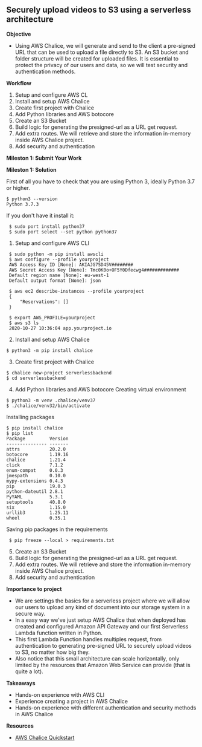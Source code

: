## Securely upload videos to S3 using a serverless architecture

**Objective**

* Using AWS Chalice, we will generate and send to the client a pre-signed URL that can be used to upload a file directly to S3. An S3 bucket and folder structure will be created for uploaded files. It is essential to protect the privacy of our users and data, so we will test security and authentication methods. 
  

**Workflow**

1. Setup and configure AWS CL  
2. Install and setup AWS Chalice
3. Create first project with Chalice
4. Add Python libraries and AWS botocore
5. Create an S3 Bucket
6. Build logic for generating the presigned-url as a URL get request.
7. Add extra routes. We will retrieve and store the information in-memory inside AWS Chalice project.
8. Add security and authentication



**Mileston 1: Submit Your Work**


**Mileston 1: Solution**

First of all you have to check that you are using Python 3, ideally Python 3.7 or higher. 
```commandline
$ python3 --version
Python 3.7.3 
```
If you don't have it install it:
```commandline
 $ sudo port install python37
 $ sudo port select --set python python37
```

1. Setup and configure AWS CLI
```commandline
 $ sudo python -m pip install awscli
 $ aws configure --profile yourproject
 AWS Access Key ID [None]: AKIAJG7SD45V########
 AWS Secret Access Key [None]: Tmc0K0o+OF5Y0Dfecwg4#############
 Default region name [None]: eu-west-1  
 Default output format [None]: json
 
 $ aws ec2 describe-instances --profile yourproject
 {
     "Reservations": []
 }
 
 $ export AWS_PROFILE=yourproject
 $ aws s3 ls
 2020-10-27 10:36:04 app.yourproject.io
```  

2. Install and setup AWS Chalice
```commandline
$ python3 -m pip install chalice
```

3. Create first project with Chalice
```commandline
$ chalice new-project serverlessbackend
$ cd serverlessbackend
```
4. Add Python libraries and AWS botocore
Creating virtual environment
```commandline
$ python3 -m venv .chalice/venv37
$ ./chalice/venv32/bin/activate
```
Installing packages
```commandline
$ pip install chalice
$ pip list
Package         Version
--------------- -------
attrs           20.2.0 
botocore        1.19.16
chalice         1.21.4 
click           7.1.2  
enum-compat     0.0.3  
jmespath        0.10.0 
mypy-extensions 0.4.3  
pip             19.0.3 
python-dateutil 2.8.1  
PyYAML          5.3.1  
setuptools      40.8.0 
six             1.15.0 
urllib3         1.25.11
wheel           0.35.1 
```
Saving pip packages in the requirements
```commandline
 $ pip freeze --local > requirements.txt
```
5. Create an S3 Bucket
6. Build logic for generating the presigned-url as a URL get request.
7. Add extra routes. We will retrieve and store the information in-memory inside AWS Chalice project.
8. Add security and authentication

**Importance to project**

* We are settings the basics for a serverless project where we will allow our users to upload any kind of document into our storage system in a secure way. 
* In a easy way we've just setup AWS Chalice that when deployed has created and configured Amazon API Gateway and our first Serverless Lambda function written in Python. 
* This first Lambda Function handles multiples request, from authentication to generating pre-signed URL to securely upload videos to S3, no matter how big they.
* Also notice that this small architecture can scale horizontally, only limited by the resources that Amazon Web Service can provide (that is quite a lot).     

**Takeaways**
* Hands-on experience with AWS CLI
* Experience creating a project in AWS Chalice
* Hands-on experience with different authentication and security methods in AWS Chalice


**Resources**
* [AWS Chalice Quickstart](https://aws.github.io/chalice/quickstart.html)
